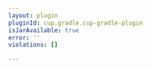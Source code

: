 ```yaml
---
layout: plugin
pluginId: cup.gradle.cup-gradle-plugin
isJarAvailable: true
error: ''
violations: []

---
```

